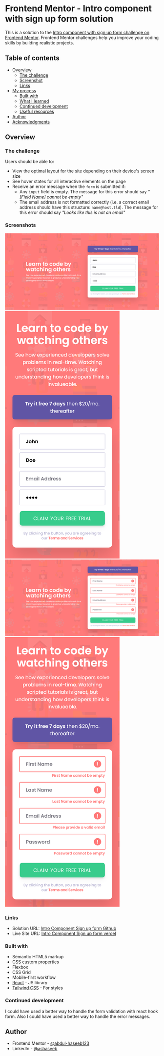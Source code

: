 # Frontend Mentor - Intro component with sign up form solution

This is a solution to the [Intro component with sign up form challenge on Frontend Mentor](https://www.frontendmentor.io/challenges/intro-component-with-signup-form-5cf91bd49edda32581d28fd1). Frontend Mentor challenges help you improve your coding skills by building realistic projects.

## Table of contents

- [Overview](#overview)
  - [The challenge](#the-challenge)
  - [Screenshot](#screenshot)
  - [Links](#links)
- [My process](#my-process)
  - [Built with](#built-with)
  - [What I learned](#what-i-learned)
  - [Continued development](#continued-development)
  - [Useful resources](#useful-resources)
- [Author](#author)
- [Acknowledgments](#acknowledgments)

## Overview

### The challenge

Users should be able to:

- View the optimal layout for the site depending on their device's screen size
- See hover states for all interactive elements on the page
- Receive an error message when the `form` is submitted if:
  - Any `input` field is empty. The message for this error should say _"[Field Name] cannot be empty"_
  - The email address is not formatted correctly (i.e. a correct email address should have this structure: `name@host.tld`). The message for this error should say _"Looks like this is not an email"_

### Screenshots

![](./screenshots/desktop.png)
![](./screenshots/mobile.png)
![](./screenshots/desktop-invalid.png)
![](./screenshots/mobile-invalid.png)

### Links

- Solution URL: [Intro Component Sign up form Github](https://github.com/abdul-haseeb123/intro-component-with-signup-form)
- Live Site URL: [Intro Component Sign up form vercel](https://intro-component-with-signup-form-taupe-mu.vercel.app/)

### Built with

- Semantic HTML5 markup
- CSS custom properties
- Flexbox
- CSS Grid
- Mobile-first workflow
- [React](https://reactjs.org/) - JS library
- [Tailwind CSS](https://tailwindcss.com/) - For styles

### Continued development

I could have used a better way to handle the form validation with react hook form. Also I could have used a better way to handle the error messages.

## Author

- Frontend Mentor - [@abdul-haseeb123](https://www.frontendmentor.io/profile/abdul-haseeb123)
- LinkedIn - [@ashaseeb](https://www.linkedin.com/in/ashaseeb/)
